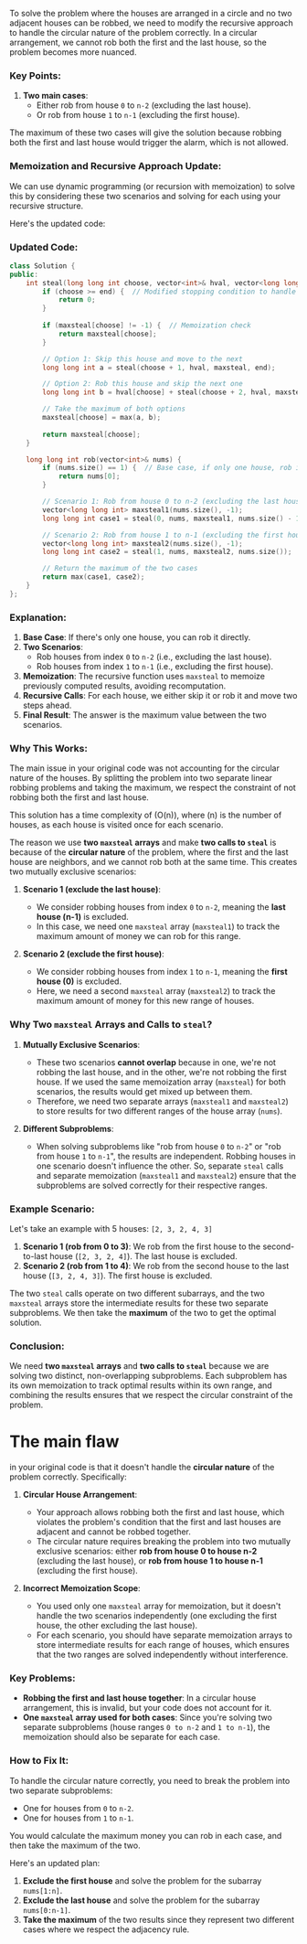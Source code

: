To solve the problem where the houses are arranged in a circle and no two adjacent houses can be robbed, we need to modify the recursive approach to handle the circular nature of the problem correctly. In a circular arrangement, we cannot rob both the first and the last house, so the problem becomes more nuanced.

### Key Points:
1. **Two main cases**: 
   - Either rob from house `0` to `n-2` (excluding the last house).
   - Or rob from house `1` to `n-1` (excluding the first house).

The maximum of these two cases will give the solution because robbing both the first and last house would trigger the alarm, which is not allowed.

### Memoization and Recursive Approach Update:
We can use dynamic programming (or recursion with memoization) to solve this by considering these two scenarios and solving for each using your recursive structure.

Here's the updated code:

### Updated Code:

```cpp
class Solution {
public:
    int steal(long long int choose, vector<int>& hval, vector<long long int>& maxsteal, long long int end) {
        if (choose >= end) {  // Modified stopping condition to handle subarrays
            return 0;
        }
        
        if (maxsteal[choose] != -1) {  // Memoization check
            return maxsteal[choose];
        }

        // Option 1: Skip this house and move to the next
        long long int a = steal(choose + 1, hval, maxsteal, end);

        // Option 2: Rob this house and skip the next one
        long long int b = hval[choose] + steal(choose + 2, hval, maxsteal, end);

        // Take the maximum of both options
        maxsteal[choose] = max(a, b);
        
        return maxsteal[choose];
    }

    long long int rob(vector<int>& nums) {
        if (nums.size() == 1) {  // Base case, if only one house, rob it
            return nums[0];
        }

        // Scenario 1: Rob from house 0 to n-2 (excluding the last house)
        vector<long long int> maxsteal1(nums.size(), -1);
        long long int case1 = steal(0, nums, maxsteal1, nums.size() - 1);

        // Scenario 2: Rob from house 1 to n-1 (excluding the first house)
        vector<long long int> maxsteal2(nums.size(), -1);
        long long int case2 = steal(1, nums, maxsteal2, nums.size());

        // Return the maximum of the two cases
        return max(case1, case2);
    }
};
```

### Explanation:
1. **Base Case**: If there's only one house, you can rob it directly.
2. **Two Scenarios**:
   - Rob houses from index `0` to `n-2` (i.e., excluding the last house).
   - Rob houses from index `1` to `n-1` (i.e., excluding the first house).
3. **Memoization**: The recursive function uses `maxsteal` to memoize previously computed results, avoiding recomputation.
4. **Recursive Calls**: For each house, we either skip it or rob it and move two steps ahead.
5. **Final Result**: The answer is the maximum value between the two scenarios.

### Why This Works:
The main issue in your original code was not accounting for the circular nature of the houses. By splitting the problem into two separate linear robbing problems and taking the maximum, we respect the constraint of not robbing both the first and last house.

This solution has a time complexity of \(O(n)\), where \(n\) is the number of houses, as each house is visited once for each scenario.

The reason we use **two `maxsteal` arrays** and make **two calls to `steal`** is because of the **circular nature** of the problem, where the first and the last house are neighbors, and we cannot rob both at the same time. This creates two mutually exclusive scenarios:

1. **Scenario 1 (exclude the last house)**:
   - We consider robbing houses from index `0` to `n-2`, meaning the **last house (n-1)** is excluded.
   - In this case, we need one `maxsteal` array (`maxsteal1`) to track the maximum amount of money we can rob for this range.

2. **Scenario 2 (exclude the first house)**:
   - We consider robbing houses from index `1` to `n-1`, meaning the **first house (0)** is excluded.
   - Here, we need a second `maxsteal` array (`maxsteal2`) to track the maximum amount of money for this new range of houses.

### Why Two `maxsteal` Arrays and Calls to `steal`?

1. **Mutually Exclusive Scenarios**:
   - These two scenarios **cannot overlap** because in one, we're not robbing the last house, and in the other, we're not robbing the first house. If we used the same memoization array (`maxsteal`) for both scenarios, the results would get mixed up between them.
   - Therefore, we need two separate arrays (`maxsteal1` and `maxsteal2`) to store results for two different ranges of the house array (`nums`).

2. **Different Subproblems**:
   - When solving subproblems like "rob from house `0` to `n-2`" or "rob from house `1` to `n-1`", the results are independent. Robbing houses in one scenario doesn't influence the other. So, separate `steal` calls and separate memoization (`maxsteal1` and `maxsteal2`) ensure that the subproblems are solved correctly for their respective ranges.

### Example Scenario:

Let's take an example with 5 houses: `[2, 3, 2, 4, 3]`

1. **Scenario 1 (rob from 0 to 3)**: We rob from the first house to the second-to-last house (`[2, 3, 2, 4]`). The last house is excluded.
2. **Scenario 2 (rob from 1 to 4)**: We rob from the second house to the last house (`[3, 2, 4, 3]`). The first house is excluded.

The two `steal` calls operate on two different subarrays, and the two `maxsteal` arrays store the intermediate results for these two separate subproblems. We then take the **maximum** of the two to get the optimal solution.

### Conclusion:
We need **two `maxsteal` arrays** and **two calls to `steal`** because we are solving two distinct, non-overlapping subproblems. Each subproblem has its own memoization to track optimal results within its own range, and combining the results ensures that we respect the circular constraint of the problem.

# The main flaw
in your original code is that it doesn't handle the **circular nature** of the problem correctly. Specifically:

1. **Circular House Arrangement**:
   - Your approach allows robbing both the first and last house, which violates the problem's condition that the first and last houses are adjacent and cannot be robbed together.
   - The circular nature requires breaking the problem into two mutually exclusive scenarios: either **rob from house 0 to house n-2** (excluding the last house), or **rob from house 1 to house n-1** (excluding the first house).

2. **Incorrect Memoization Scope**:
   - You used only one `maxsteal` array for memoization, but it doesn't handle the two scenarios independently (one excluding the first house, the other excluding the last house). 
   - For each scenario, you should have separate memoization arrays to store intermediate results for each range of houses, which ensures that the two ranges are solved independently without interference.

### Key Problems:
- **Robbing the first and last house together**: In a circular house arrangement, this is invalid, but your code does not account for it.
- **One `maxsteal` array used for both cases**: Since you're solving two separate subproblems (house ranges `0 to n-2` and `1 to n-1`), the memoization should also be separate for each case.

### How to Fix It:
To handle the circular nature correctly, you need to break the problem into two separate subproblems:
- One for houses from `0` to `n-2`.
- One for houses from `1` to `n-1`.

You would calculate the maximum money you can rob in each case, and then take the maximum of the two.

Here's an updated plan:
1. **Exclude the first house** and solve the problem for the subarray `nums[1:n]`.
2. **Exclude the last house** and solve the problem for the subarray `nums[0:n-1]`.
3. **Take the maximum** of the two results since they represent two different cases where we respect the adjacency rule.

